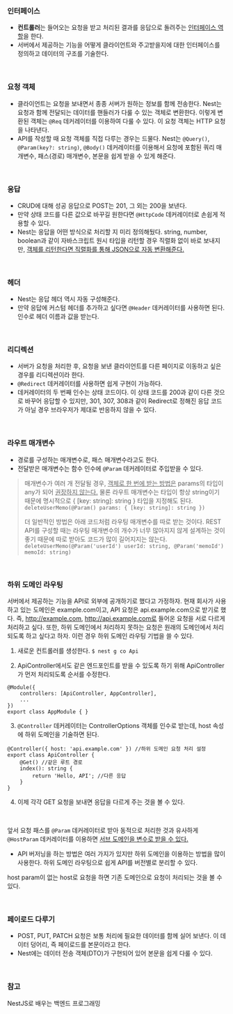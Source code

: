 <h3>인터페이스</h3>

- <b>컨트롤러</b>는 들어오는 요청을 받고 처리된 결과를 응답으로 돌려주는 <U>인터페이스 역할</U>을 한다. 
- 서버에서 제공하는 기능을 어떻게 클라이언트와 주고받을지에 대한 인터페이스를 정의하고 데이터의 구조를 기술한다. 

<br>
<h3>요청 객체</h3>

- 클라이언트는 요청을 보내면서 종종 서버가 원하는 정보를 함께 전송한다. Nest는 요청과 함께 전달되는 데이터를 핸들러가 다룰 수 있는 객체로 변환한다. 이렇게 변환된 객체는 `@Req` 데커레이터를 이용하여 다룰 수 있다. 이 요청 객체는 HTTP 요청을 나타낸다. 
- API를 작성할 때 요청 객체를 직접 다루는 경우는 드물다. Nest는 `@Query()`, `@Param(key?: string)`, `@Body()` 데커레이터를 이용해서 요청에 포함된 쿼리 매개변수, 패스(경로) 매개변수, 본문을 쉽게 받을 수 있게 해준다. 

<br>
<h3>응답</h3>

- CRUD에 대해 성공 응답으로 POST는 201, 그 외는 200을 보낸다. 
- 만약 상태 코드를 다른 값으로 바꾸길 원한다면 `@HttpCode` 데커레이터로 손쉽게 적용할 수 있다. 
- Nest는 응답을 어떤 방식으로 처리할 지 미리 정의해뒀다. string, number, boolean과 같이 자바스크립트 원시 타입을 리턴할 경우 직렬화 없이 바로 보내지만, <U>객체를 리턴한다면 직렬화를 통해 JSON으로 자동 변환해준다.</U>

<br>
<h3>헤더</h3>

- Nest는 응답 헤더 역시 자동 구성해준다.
- 만약 응답에 커스텀 헤더를 추가하고 싶다면 `@Header` 데커레이터를 사용하면 된다. 인수로 헤더 이름과 값을 받는다. 

<br>
<h3>리디렉션</h3>

- 서버가 요청을 처리한 후, 요청을 보낸 클라이언트를 다른 페이지로 이동하고 싶은 경우를 리디렉션이라 한다. 
- `@Redirect` 데커레이터를 사용하면 쉽게 구현이 가능하다. 
- 데커레이터의 두 번째 인수는 상태 코드이다. 이 상태 코드를 200과 같이 다른 것으로 바꾸어 응답할 수 있지만, 301, 307, 308과 같이 Redirect로 정해진 응답 코드가 아닐 경우 브라우저가 제대로 반응하지 않을 수 있다. 

<br>
<h3>라우트 매개변수</h3>

- 경로를 구성하는 매개변수로, 패스 매개변수라고도 한다. 
- 전달받은 매개변수는 함수 인수에 `@Param` 데커레이터로 주입받을 수 있다. 
> 매개변수가 여러 개 전달될 경우, <U>객체로 한 번에 받는 방법은</U> params의 타입이 any가 되어 <U>권장하지 않는다.</U> 물론 라우트 매개변수는 타입이 항상 string이기 때문에 명시적으로 { [key: string]: string } 타입을 지정해도 된다. 
> `deleteUserMemo(@Param() params: { [key: string]: string })`
> 
> 더 일반적인 방법은 아래 코드처럼 라우팅 매개변수를 따로 받는 것이다. REST API를 구성할 때는 라우팅 매개변수의 개수가 너무 많아지지 않게 설계하는 것이 좋기 때문에 따로 받아도 코드가 많이 길어지지는 않는다.
> `deleteUserMemo(@Param('userId') userId: string, @Param('memoId') memoId: string)`

<br>
<h3>하위 도메인 라우팅</h3>

서버에서 제공하는 기능을 API로 외부에 공개하기로 했다고 가정하자. 현재 회사가 사용하고 있는 도메인은 example.com이고, API 요청은 api.example.com으로 받기로 했다. 즉, http://example.com, http://api.example.com로 들어온 요청을 서로 다르게 처리하고 싶다. 또한, 하위 도메인에서 처리하지 못하는 요청은 원래의 도메인에서 처리되도록 하고 싶다고 하자. 이런 경우 하위 도메인 라우팅 기법을 쓸 수 있다.

1. 새로운 컨트롤러를 생성한다. 
	`$ nest g co Api`
	
2. ApiController에서도 같은 엔드포인트를 받을 수 있도록 하기 위해 ApiController가 먼저 처리되도록 순서를 수정한다. 

```
@Module({
	controllers: [ApiController, AppController],
	...
})
export class AppModule { }
```

3. `@Controller` 데커레이터는 ControllerOptions 객체를 인수로 받는데, host 속성에 하위 도메인을 기술하면 된다. 
```
@Controller({ host: 'api.example.com' }) //하위 도메인 요청 처리 설정
export class ApiController {
	@Get() //같은 루트 경로
	index(): string {
		return 'Hello, API'; //다른 응답
	}
}
```
4. 이제 각각 GET 요청을 보내면 응답을 다르게 주는 것을 볼 수 있다. 

<br>

앞서 요청 패스를 `@Param` 데커레이터로 받아 동적으로 처리한 것과 유사하게 `@HostParam` 데커레이터를 이용하면 <U>서브 도메인을 변수로 받을 수 있다.</U> 
- API 버저닝을 하는 방법은 여러 가지가 있지만 하위  도메인을 이용하는 방법을 많이 사용한다. 하위 도메인 라우팅으로 쉽게 API를 버전별로 분리할 수 있다. 

host param이 없는 host로 요청을 하면 기존 도메인으로 요청이 처리되는 것을 볼 수 있다. 

<br>
<h3>페이로드 다루기</h3>

- POST, PUT, PATCH 요청은 보통 처리에 필요한 데이터를 함께 실어 보낸다. 이 데이터 덩어리, 즉 페이로드를 본문이라고 한다. 
- Nest에는 데이터 전송 객체(DTO)가 구현되어 있어 본문을 쉽게 다룰 수 있다. 

<br>
<h3>참고</h3>

NestJS로 배우는 백엔드 프로그래밍
